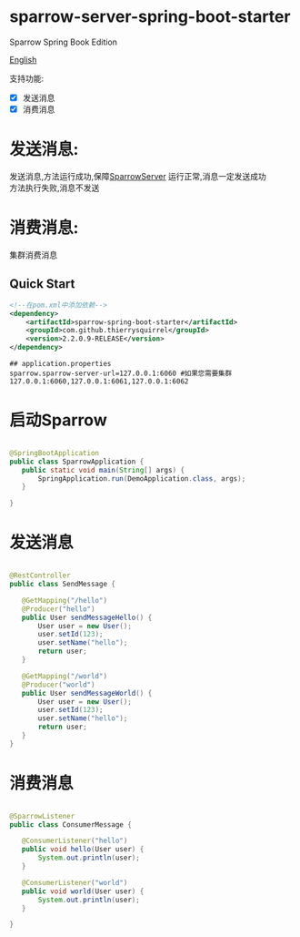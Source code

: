 # sparrow-server-spring-boot-starter

Sparrow Spring Book Edition

[English](./README.md)

支持功能:

- [x] 发送消息
- [x] 消费消息

# 发送消息:

发送消息,方法运行成功,保障[SparrowServer](https://github.com/ThierrySquirrel/sparrow-server-spring-boot-starter) 运行正常,消息一定发送成功  
方法执行失败,消息不发送

# 消费消息:

集群消费消息

## Quick Start

```xml
<!--在pom.xml中添加依赖-->
<dependency>
    <artifactId>sparrow-spring-boot-starter</artifactId>
    <groupId>com.github.thierrysquirrel</groupId>
    <version>2.2.0.9-RELEASE</version>
</dependency>
``` 

 ```properties
 ## application.properties
sparrow.sparrow-server-url=127.0.0.1:6060 #如果您需要集群 127.0.0.1:6060,127.0.0.1:6061,127.0.0.1:6062
 ```  

# 启动Sparrow

 ```java

@SpringBootApplication
public class SparrowApplication {
	public static void main(String[] args) {
		SpringApplication.run(DemoApplication.class, args);
	}

}
 ```

# 发送消息

 ```java

@RestController
public class SendMessage {

	@GetMapping("/hello")
	@Producer("hello")
	public User sendMessageHello() {
		User user = new User();
		user.setId(123);
		user.setName("hello");
		return user;
	}

	@GetMapping("/world")
	@Producer("world")
	public User sendMessageWorld() {
		User user = new User();
		user.setId(123);
		user.setName("hello");
		return user;
	}
}

```

# 消费消息

 ```java

@SparrowListener
public class ConsumerMessage {

	@ConsumerListener("hello")
	public void hello(User user) {
		System.out.println(user);
	}

	@ConsumerListener("world")
	public void world(User user) {
		System.out.println(user);
	}

}
 ```